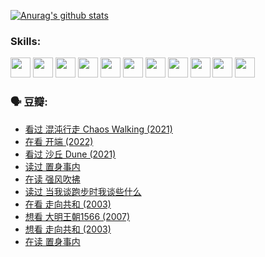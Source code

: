 
[![Anurag's github stats](https://github-readme-stats.vercel.app/api?username=w940853815)](https://github.com/anuraghazra/github-readme-stats)

### Skills:

<code><img height="32" src="https://cdn.jsdelivr.net/npm/simple-icons@v5/icons/python.svg"></code>
<code><img height="32" src="https://cdn.jsdelivr.net/npm/simple-icons@v5/icons/javascript.svg"></code>
<code><img height="32" src="https://cdn.jsdelivr.net/npm/simple-icons@v5/icons/django.svg"></code>
<code><img height="32" src="https://cdn.jsdelivr.net/npm/simple-icons@v5/icons/flask.svg"></code>
<code><img height="32" src="https://cdn.jsdelivr.net/npm/simple-icons@v5/icons/vuetify.svg"></code>
<code><img height="32" src="https://cdn.jsdelivr.net/npm/simple-icons@v5/icons/git.svg"></code>
<code><img height="32" src="https://cdn.jsdelivr.net/npm/simple-icons@v5/icons/docker.svg"></code>
<code><img height="32" src="https://cdn.jsdelivr.net/npm/simple-icons@v5/icons/postgresql.svg"></code>
<code><img height="32" src="https://cdn.jsdelivr.net/npm/simple-icons@v5/icons/elasticsearch.svg"></code>
<code><img height="32" src="https://cdn.jsdelivr.net/npm/simple-icons@v5/icons/macos.svg"></code>
<code><img height="32" src="https://cdn.jsdelivr.net/npm/simple-icons@v5/icons/linux.svg"></code>

### 🗣 豆瓣:

<!-- DOUBAN-ACTIVITIES:START -->
- [看过 混沌行走 Chaos Walking‎ (2021)](https://www.douban.com/people/136069238/status/3734828206/?_i=42976027)
- [在看 开端‎ (2022)](https://www.douban.com/people/136069238/status/3733533297/?_i=42976027)
- [看过 沙丘 Dune‎ (2021)](https://www.douban.com/people/136069238/status/3726869471/?_i=42976027)
- [读过 置身事内](https://www.douban.com/people/136069238/status/3726223867/?_i=42976027)
- [在读 强风吹拂](https://www.douban.com/people/136069238/status/3725395475/?_i=42976027)
- [读过 当我谈跑步时我谈些什么](https://www.douban.com/people/136069238/status/3715422296/?_i=42976027)
- [在看 走向共和‎ (2003)](https://www.douban.com/people/136069238/status/3711470443/?_i=42976027)
- [想看 大明王朝1566‎ (2007)](https://www.douban.com/people/136069238/status/3710980213/?_i=42976027)
- [想看 走向共和‎ (2003)](https://www.douban.com/people/136069238/status/3710980002/?_i=42976027)
- [在读 置身事内](https://www.douban.com/people/136069238/status/3710472151/?_i=42976027)
<!-- DOUBAN-ACTIVITIES:END -->
<!--
**w940853815/w940853815** is a ✨ _special_ ✨ repository because its `README.md` (this file) appears on your GitHub profile.

Here are some ideas to get you started:

- 🔭 I’m currently working on ...
- 🌱 I’m currently learning ...
- 👯 I’m looking to collaborate on ...
- 🤔 I’m looking for help with ...
- 💬 Ask me about ...
- 📫 How to reach me: ...
- 😄 Pronouns: ...
- ⚡ Fun fact: ...
-->
